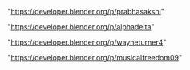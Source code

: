 "https://developer.blender.org/p/prabhasakshi"

"https://developer.blender.org/p/alphadelta"

"https://developer.blender.org/p/wayneturner4"

 
"https://developer.blender.org/p/musicalfreedom09"


 
